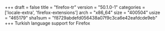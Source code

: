 +++
draft = false
title = "firefox-tr"
version = "50.1.0-1"
categories = ['locale-extra', 'firefox-extensions']
arch = "x86_64"
size = "400504"
usize = "465179"
sha1sum = "f8729abdefd056438a07f9c3ca6e42eafdcde9eb"
+++
Turkish language support for Firefox